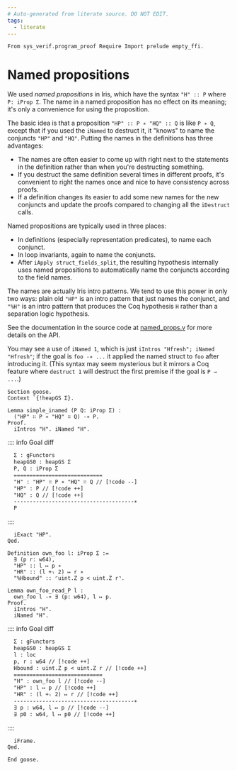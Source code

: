 ```yaml
---
# Auto-generated from literate source. DO NOT EDIT.
tags:
  - literate
---
```


```rocq
From sys_verif.program_proof Require Import prelude empty_ffi.

```

# Named propositions

We used _named propositions_ in Iris, which have the syntax `"H" :: P` where `P: iProp Σ`. The name in a named proposition has no effect on its meaning; it's only a convenience for using the proposition.

The basic idea is that a proposition `"HP" :: P ∗ "HQ" :: Q` is like `P ∗ Q`, except that if you used the `iNamed` to destruct it, it "knows" to name the conjuncts `"HP"` and `"HQ"`. Putting the names in the definitions has three advantages:

- The names are often easier to come up with right next to the statements in the definition rather than when you're destructing something.
- If you destruct the same definition several times in different proofs, it's convenient to right the names once and nice to have consistency across proofs.
- If a definition changes its easier to add some new names for the new conjuncts and update the proofs compared to changing all the `iDestruct` calls.

Named propositions are typically used in three places:

- In definitions (especially representation predicates), to name each conjunct.
- In loop invariants, again to name the conjuncts.
- After `iApply struct_fields_split`, the resulting hypothesis internally uses named propositions to automatically name the conjuncts according to the field names.

The names are actually Iris intro patterns. We tend to use this power in only two ways: plain old `"HP"` is an intro pattern that just names the conjunct, and `"%H"` is an intro pattern that produces the Coq hypothesis `H` rather than a separation logic hypothesis.

See the documentation in the source code at [named_props.v](https://github.com/tchajed/iris-named-props/blob/main/src/named_props.v) for more details on the API.

You may see a use of `iNamed 1`, which is just `iIntros "Hfresh"; iNamed "Hfresh"`; if the goal is `foo -∗ ...` it applied the named struct to `foo` after introducing it. (This syntax may seem mysterious but it mirrors a Coq feature where `destruct 1` will destruct the first premise if the goal is `P → ...`.)

```rocq
Section goose.
Context `{!heapGS Σ}.

Lemma simple_inamed (P Q: iProp Σ) :
  ("HP" ∷ P ∗ "HQ" ∷ Q) -∗ P.
Proof.
  iIntros "H". iNamed "H".
```

:::: info Goal diff

```txt
  Σ : gFunctors
  heapGS0 : heapGS Σ
  P, Q : iProp Σ
  ============================
  "H" : "HP" ∷ P ∗ "HQ" ∷ Q // [!code --]
  "HP" : P // [!code ++]
  "HQ" : Q // [!code ++]
  --------------------------------------∗
  P
```

::::

```rocq
  iExact "HP".
Qed.

Definition own_foo l: iProp Σ :=
  ∃ (p r: w64),
  "HP" :: l ↦ p ∗
  "HR" :: (l +ₗ 2) ↦ r ∗
  "%Hbound" :: ⌜uint.Z p < uint.Z r⌝.

Lemma own_foo_read_P l :
  own_foo l -∗ ∃ (p: w64), l ↦ p.
Proof.
  iIntros "H".
  iNamed "H".
```

:::: info Goal diff

```txt
  Σ : gFunctors
  heapGS0 : heapGS Σ
  l : loc
  p, r : w64 // [!code ++]
  Hbound : uint.Z p < uint.Z r // [!code ++]
  ============================
  "H" : own_foo l // [!code --]
  "HP" : l ↦ p // [!code ++]
  "HR" : (l +ₗ 2) ↦ r // [!code ++]
  --------------------------------------∗
  ∃ p : w64, l ↦ p // [!code --]
  ∃ p0 : w64, l ↦ p0 // [!code ++]
```

::::

```rocq
  iFrame.
Qed.

End goose.
```
